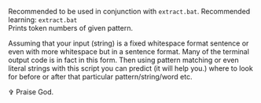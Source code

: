 Recommended to be used in conjunction with `extract.bat`. Recommended learning: `extract.bat`
<br>Prints token numbers of given pattern.

Assuming that your input (string) is a fixed whitespace format sentence or even with more whitespace but in a sentence format. Many of the terminal output code is in fact in this form. Then using pattern matching or even literal strings with this script you can predict (it will help you.) where to look for before or after that particular pattern/string/word etc.

✞ Praise God.
